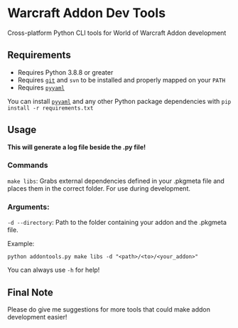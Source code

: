 # Warcraft Addon Dev Tools
Cross-platform Python CLI tools for World of Warcraft Addon development

## Requirements
- Requires Python 3.8.8 or greater
- Requires [`git`](https://github.com/git-guides/install-git) and `svn` to be installed and properly mapped on your `PATH`
- Requires [`pyyaml`](https://pypi.org/project/PyYAML/)

You can install [`pyyaml`](https://pypi.org/project/PyYAML/) and any other Python package dependencies with `pip install -r requirements.txt`

## Usage
**This will generate a log file beside the .py file!**
### Commands
`make libs`: Grabs external dependencies defined in your .pkgmeta file and places them in the correct folder. For use during development.

### Arguments:
`-d --directory`: Path to the folder containing your addon and the .pkgmeta file.

Example:
```
python addontools.py make libs -d "<path>/<to>/<your_addon>"
```

You can always use `-h` for help!

## Final Note

Please do give me suggestions for more tools that could make addon development easier!
